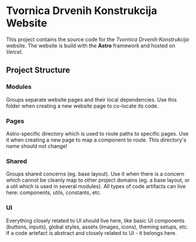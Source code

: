 # Tvornica Drvenih Konstrukcija Website

This project contains the source code for the _Tvornica Drvenih Konstrukcija_ website. The website is build with the
**Astro** framework and hosted on _Vercel_.

## Project Structure

### Modules

Groups separate website pages and their local dependencies. Use this folder when creating a new website page to
co-locate its code.

### Pages

Astro-specific directory which is used to route paths to specific pages. Use it when creating a new page to map a
component to route. This directory's name should not change!

### Shared

Groups shared concerns (eg. base layout). Use it when there is a concern which cannot be cleanly map to other project
domains (eg. a base layout, or a util which is used in several modules). All types of code artifacts can live here:
components, utils, constants, etc.

### UI

Everything closely related to UI should live here, like basic UI components (buttons, inputs), global styles, assets
(images, icons), theming setups, etc. If a code artefact is abstract and closely related to UI - it belongs here.
